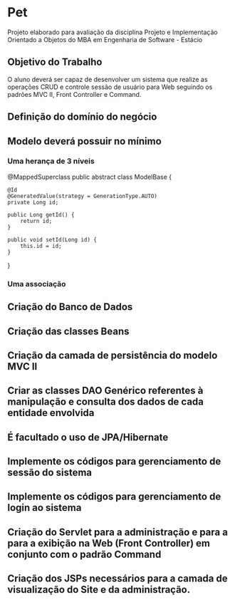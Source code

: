 # Pet
Projeto elaborado para avaliação da disciplina Projeto e Implementação Orientado a Objetos do MBA em Engenharia de Software - Estácio

## Objetivo do Trabalho
O aluno deverá ser capaz de desenvolver um sistema que realize as operações CRUD e controle sessão de usuário para Web seguindo os padrões MVC II, Front Controller e Command.

## Definição do domínio do negócio
## Modelo deverá possuir no mínimo
### Uma herança de 3 níveis

@MappedSuperclass
public abstract class ModelBase {
	
	@Id
	@GeneratedValue(strategy = GenerationType.AUTO)
	private Long id;
	
	public Long getId() {
		return id;
	}
	
	public void setId(Long id) {
		this.id = id;
	}
	
}

### Uma associação
## Criação do Banco de Dados
## Criação das classes Beans
## Criação da camada de persistência do modelo MVC II
## Criar as classes DAO Genérico referentes à manipulação e consulta dos dados de cada entidade envolvida
## É facultado o uso de JPA/Hibernate
## Implemente os códigos para gerenciamento de sessão do sistema
## Implemente os códigos para gerenciamento de login ao sistema
## Criação do Servlet para a administração e para a para a exibição na Web (Front Controller) em conjunto com o padrão Command
## Criação dos JSPs necessários para a camada de visualização do Site e da administração.
